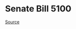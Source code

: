 # Senate Bill 5100

[Source](http://lawfilesext.leg.wa.gov/biennium/2023-24/Pdf/Bills/Senate%20Bills/5100.pdf)